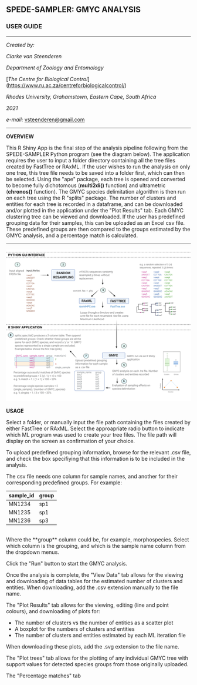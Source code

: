 ## **SPEDE-SAMPLER: GMYC ANALYSIS** 

### **USER GUIDE**

---

*Created by:*

*Clarke van Steenderen*

*Department of Zoology and Entomology*

[*The Centre for Biological Control*] (https://www.ru.ac.za/centreforbiologicalcontrol/)

*Rhodes University, Grahamstown, Eastern Cape, South Africa*

*2021*

*e-mail:* vsteenderen@gmail.com

---

**OVERVIEW**

This R Shiny App is the final step of the analysis pipeline following from the SPEDE-SAMPLER Python program (see the diagram below). The application requires the user to input a folder directory containing all the tree files created by FastTree or RAxML. If the user wishes to run the analysis on only one tree, this tree file needs to be saved into a folder first, which can then be selected.
Using the "ape" package, each tree is opened and converted to become fully dichotomous (**multi2di()** function) and ultrametric (**chronos()** function).
The GMYC species delimitation algorithm is then run on each tree using the R "splits" package. The number of clusters and entities for each tree is recorded in a dataframe, and can be downloaded and/or plotted in the application under the "Plot Results" tab.
Each GMYC clustering tree can be viewed and downloaded.
If the user has predefined grouping data for their samples, this can be uploaded as an Excel csv file. These predefined groups are then compared to the groups estimated by the GMYC analysis, and a percentage match is calculated.
 
---

<img src="spede_sampler_overview.png" alt="drawing" width="850"/>

**USAGE**

Select a folder, or manually input the file path containing the files created by either FastTree or RAxML. 
Select the approapriate radio button to indicate which ML program was used to create your tree files.
The file path will display on the screen as confirmation of your choice.

To upload predefined grouping information, browse for the relevant .csv file, and check the box specifiying that this information is to be included in the analysis. 

The csv file needs one column for sample names, and another for their corresponding predefined groups. For example:


| sample_id | group |
|-----------|-------|
| MN1234    | sp1   |
| MN1235    | sp1   |
| MN1236    | sp3   |

<br />
Where the **group** column could be, for example, morphospecies.
Select which column is the grouping, and which is the sample name column from the dropdown menus.

Click the "Run" button to start the GMYC analysis. 

Once the analysis is complete, the "View Data" tab allows for the viewing and downloading of data tables for the estimated number of clusters and entities. When downloading, add the .csv extension manually to the file name.

The "Plot Results" tab allows for the viewing, editing (line and point colours), and downloading of plots for:

- The number of clusters vs the number of entities as a scatter plot
- A boxplot for the numbers of clusters and entities
- The number of clusters and entities estimated by each ML iteration file

When downloading these plots, add the .svg extension to the file name.

The "Plot trees" tab allows for the plotting of any individual GMYC tree with support values for detected species groups from those originally uploaded. 

The "Percentage matches" tab 